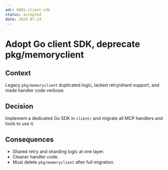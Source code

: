 ```yaml
---
adr: 0001-client-sdk
status: accepted
date: 2025-07-24
---
```

# Adopt Go client SDK, deprecate pkg/memoryclient

## Context
Legacy `pkg/memoryclient` duplicated logic, lacked retry/shard support, and made handler code verbose.

## Decision
Implement a dedicated Go SDK in `client/` and migrate all MCP handlers and tools to use it.

## Consequences
+ Shared retry and sharding logic at one layer.
+ Cleaner handler code.
+ Must delete `pkg/memoryclient` after full migration. 